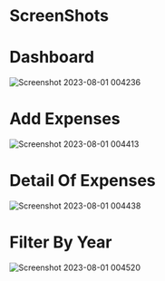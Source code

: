 # ScreenShots
# Dashboard
![Screenshot 2023-08-01 004236](https://github.com/Manishkumarchoudhary2003/ExpenseTracker/assets/107823673/fd3d8a51-6545-4333-9203-827639e8c5e6)

# Add Expenses
![Screenshot 2023-08-01 004413](https://github.com/Manishkumarchoudhary2003/ExpenseTracker/assets/107823673/51257232-e3a8-4416-8bf8-795ecea44b84)

# Detail Of Expenses
![Screenshot 2023-08-01 004438](https://github.com/Manishkumarchoudhary2003/ExpenseTracker/assets/107823673/d3eb5d74-f09c-49bd-a973-5c064b239d29)

# Filter By Year
![Screenshot 2023-08-01 004520](https://github.com/Manishkumarchoudhary2003/ExpenseTracker/assets/107823673/130387ac-1e0a-4aea-9ef9-c770198bc953)
